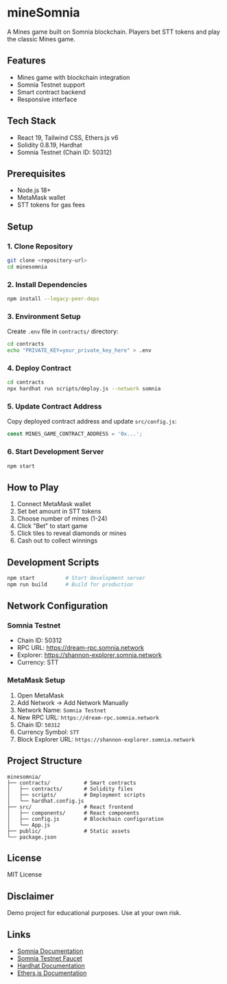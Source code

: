 # mineSomnia

A Mines game built on Somnia blockchain. Players bet STT tokens and play the classic Mines game.

## Features

- Mines game with blockchain integration
- Somnia Testnet support
- Smart contract backend
- Responsive interface

## Tech Stack

- React 19, Tailwind CSS, Ethers.js v6
- Solidity 0.8.19, Hardhat
- Somnia Testnet (Chain ID: 50312)

## Prerequisites

- Node.js 18+
- MetaMask wallet
- STT tokens for gas fees

## Setup

### 1. Clone Repository
```bash
git clone <repository-url>
cd minesomnia
```

### 2. Install Dependencies
```bash
npm install --legacy-peer-deps
```

### 3. Environment Setup
Create `.env` file in `contracts/` directory:
```bash
cd contracts
echo "PRIVATE_KEY=your_private_key_here" > .env
```

### 4. Deploy Contract
```bash
cd contracts
npx hardhat run scripts/deploy.js --network somnia
```

### 5. Update Contract Address
Copy deployed contract address and update `src/config.js`:
```javascript
const MINES_GAME_CONTRACT_ADDRESS = '0x...';
```

### 6. Start Development Server
```bash
npm start
```

## How to Play

1. Connect MetaMask wallet
2. Set bet amount in STT tokens
3. Choose number of mines (1-24)
4. Click "Bet" to start game
5. Click tiles to reveal diamonds or mines
6. Cash out to collect winnings

## Development Scripts

```bash
npm start          # Start development server
npm run build      # Build for production
```

## Network Configuration

### Somnia Testnet
- Chain ID: 50312
- RPC URL: https://dream-rpc.somnia.network
- Explorer: https://shannon-explorer.somnia.network
- Currency: STT

### MetaMask Setup
1. Open MetaMask
2. Add Network → Add Network Manually
3. Network Name: `Somnia Testnet`
4. New RPC URL: `https://dream-rpc.somnia.network`
5. Chain ID: `50312`
6. Currency Symbol: `STT`
7. Block Explorer URL: `https://shannon-explorer.somnia.network`

## Project Structure

```
minesomnia/
├── contracts/           # Smart contracts
│   ├── contracts/       # Solidity files
│   ├── scripts/         # Deployment scripts
│   └── hardhat.config.js
├── src/                 # React frontend
│   ├── components/      # React components
│   ├── config.js        # Blockchain configuration
│   └── App.js
├── public/              # Static assets
└── package.json
```

## License

MIT License

## Disclaimer

Demo project for educational purposes. Use at your own risk.

## Links

- [Somnia Documentation](https://docs.somnia.network/)
- [Somnia Testnet Faucet](https://faucet.somnia.network/)
- [Hardhat Documentation](https://hardhat.org/docs)
- [Ethers.js Documentation](https://docs.ethers.org/)
